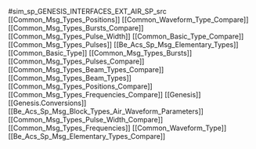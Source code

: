 #sim_sp_GENESIS_INTERFACES_EXT_AIR_SP_src
[[Common_Msg_Types_Positions]]
[[Common_Waveform_Type_Compare]]
[[Common_Msg_Types_Bursts_Compare]]
[[Common_Msg_Types_Pulse_Width]]
[[Common_Basic_Type_Compare]]
[[Common_Msg_Types_Pulses]]
[[Be_Acs_Sp_Msg_Elementary_Types]]
[[Common_Basic_Type]]
[[Common_Msg_Types_Bursts]]
[[Common_Msg_Types_Pulses_Compare]]
[[Common_Msg_Types_Beam_Types_Compare]]
[[Common_Msg_Types_Beam_Types]]
[[Common_Msg_Types_Positions_Compare]]
[[Common_Msg_Types_Frequencies_Compare]]
[[Genesis]]
[[Genesis.Conversions]]
[[Be_Acs_Sp_Msg_Block_Types_Air_Waveform_Parameters]]
[[Common_Msg_Types_Pulse_Width_Compare]]
[[Common_Msg_Types_Frequencies]]
[[Common_Waveform_Type]]
[[Be_Acs_Sp_Msg_Elementary_Types_Compare]]

